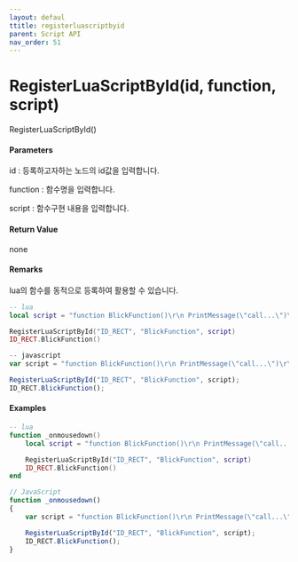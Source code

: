 ```yaml
---
layout: defaul
ttitle: registerluascriptbyid
parent: Script API
nav_order: 51
---
```

# RegisterLuaScriptById\(id, function, script\)

RegisterLuaScriptById\(\)

#### Parameters

id : 등록하고자하는 노드의 id값을 입력합니다.

function : 함수명을 입력합니다.

script : 함수구현 내용을 입력합니다.

#### Return Value

none

#### Remarks

lua의 함수를 동적으로 등록하여 활용할 수 있습니다.

```lua
-- lua
local script = "function BlickFunction()\r\n PrintMessage(\"call...\")\r\nend";    -- lua script function

RegisterLuaScriptById("ID_RECT", "BlickFunction", script)
ID_RECT.BlickFunction()
```

```js
-- javascript
var script = "function BlickFunction()\r\n PrintMessage(\"call...\")\r\nend";    // lua script function

RegisterLuaScriptById("ID_RECT", "BlickFunction", script);
ID_RECT.BlickFunction();
```

#### 

#### Examples

```lua
-- lua
function _onmousedown()
    local script = "function BlickFunction()\r\n PrintMessage(\"call...\")\r\nend";    -- lua script function

    RegisterLuaScriptById("ID_RECT", "BlickFunction", script)
    ID_RECT.BlickFunction()
end
```

```js
// JavaScript
function _onmousedown()
{    
    var script = "function BlickFunction()\r\n PrintMessage(\"call...\")\r\nend";    // lua script function

    RegisterLuaScriptById("ID_RECT", "BlickFunction", script);
    ID_RECT.BlickFunction();
}
```



